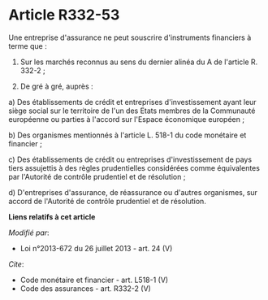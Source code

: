 # Article R332-53

Une entreprise d'assurance ne peut souscrire d'instruments financiers à terme que : 

1. Sur les marchés reconnus au sens du dernier alinéa du A de l'article R. 332-2 ; 

2. De gré à gré, auprès : 

a) Des établissements de crédit et entreprises d'investissement ayant leur siège social sur le territoire de l'un des Etats
membres de la Communauté européenne ou parties à l'accord sur l'Espace économique européen ; 

b) Des organismes mentionnés à l'article L. 518-1 du code monétaire et financier ; 

c) Des établissements de crédit ou entreprises d'investissement de pays tiers assujettis à des règles prudentielles
considérées comme équivalentes par l'Autorité de contrôle prudentiel et de résolution ; 

d) D'entreprises d'assurance, de réassurance ou d'autres organismes, sur accord de l'Autorité de contrôle prudentiel et de
résolution.

**Liens relatifs à cet article**

_Modifié par_:

  - Loi n°2013-672 du 26 juillet 2013 - art. 24 (V)

_Cite_:

  - Code monétaire et financier - art. L518-1 (V)
  - Code des assurances - art. R332-2 (V)
